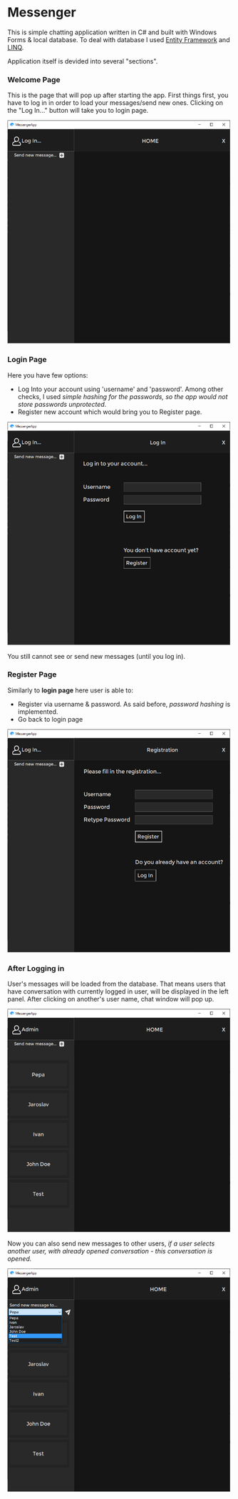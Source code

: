 # Messenger
This is simple chatting application written in C# and built with Windows Forms & local database. To deal with database I used [Entity Framework](https://docs.microsoft.com/en-us/ef/) and [LINQ](https://docs.microsoft.com/en-us/dotnet/csharp/programming-guide/concepts/linq/).

Application itself is devided into several "sections".

### Welcome Page
This is the page that will pop up after starting the app. First things first, you have to log in in order to load your messages/send new ones. Clicking on the "Log In..." button will take you to login page.

<img src="https://github.com/xadam1/Messenger/blob/master/Resources/img/default.png" width="500" height="500">


### Login Page
Here you have few options:
* Log Into your account
    using 'username' and 'password'. Among other checks, I used _simple hashing for the passwords, so the app would not store passwords unprotected_.
* Register new account
    which would bring you to Register page.
    
<img src="https://github.com/xadam1/Messenger/blob/master/Resources/img/login.png" width="500" height="500">

You still cannot see or send new messages (until you log in).

### Register Page
Similarly to **login page** here user is able to:
* Register
    via username & password. As said before, *password hashing* is implemented.
* Go back to login page

<img src="https://github.com/xadam1/Messenger/blob/master/Resources/img/register.png" width="500" height="500">

### After Logging in
User's messages will be loaded from the database. That means users that have conversation with currently logged in user, will be displayed in the left panel. After clicking on another's user name, chat window will pop up.

<img src="https://github.com/xadam1/Messenger/blob/master/Resources/img/logged_in.png" width="500" height="500">

Now you can also send new messages to other users, *if a user selects another user, with already opened conversation - this conversation is opened.*

<img src="https://github.com/xadam1/Messenger/blob/master/Resources/img/select_msg.png" width="500" height="500">
